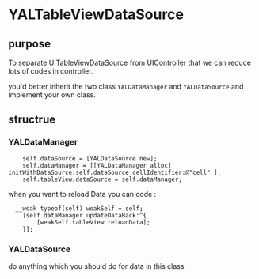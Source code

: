 # YALTableViewDataSource
## purpose
To separate UITableViewDataSource from UIController that we can reduce lots of codes in controller.

you'd better inherit the two class `YALDataManager` and `YALDataSource` and implement your own class.


## structrue
### YALDataManager
```objc
    self.dataSource = [YALDataSource new];
    self.dataManager = [[YALDataManager alloc] initWithDataSource:self.dataSource cellIdentifier:@"cell" ];
    self.tableView.dataSource = self.dataManager;
```
when you want to reload Data you can code :
```objc
  __weak typeof(self) weakSelf = self;
    [self.dataManager updateDataBack:^{
        [weakSelf.tableView reloadData];
    }];
```
### YALDataSource
do anything which you should do for data in this class

